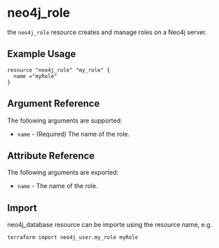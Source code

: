 # neo4j_role

the `neo4j_role` resource creates and manage roles on a Neo4j server.

## Example Usage

```hcl
resource "neo4j_role" "my_role" {
  name ="myRole"
}
```

## Argument Reference

The following arguments are supported:

* `name` - (Required) The name of the role.

## Attribute Reference

The following arguments are exported:

* `name` - The name of the role.

## Import

neo4j_database resource can be importe using the resource name, e.g.

```bash
terraform import neo4j_user.my_role myRole
```